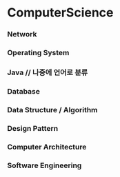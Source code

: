 # ComputerScience


### Network

### Operating System

### Java // 나중에 언어로 분류

### Database

### Data Structure / Algorithm

### Design Pattern

### Computer Architecture

### Software Engineering
